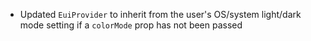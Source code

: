 - Updated `EuiProvider` to inherit from the user's OS/system light/dark mode setting if a `colorMode` prop has not been passed

